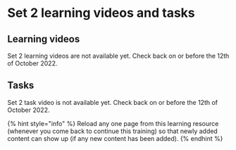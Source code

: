# Set 2 learning videos and tasks

## Learning videos

Set 2 learning videos are not available yet. Check back on or before the 12th of October 2022.

## Tasks

Set 2 task video is not available yet. Check back on or before the 12th of October 2022.

{% hint style="info" %}
Reload any one page from this learning resource (whenever you come back to continue this training) so that newly added content can show up (if any new content has been added).
{% endhint %}
